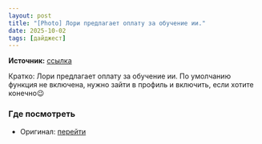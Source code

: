 ```yaml
---
layout: post
title: "[Photo] Лори предлагает оплату за обучение ии."
date: 2025-10-02
tags: [дайджест]
---
```


**Источник:** [ссылка](https://t.me/ivanryabokon/203)

Кратко: Лори предлагает оплату за обучение ии. По умолчанию функция не включена, нужно зайти в профиль и включить, если хотите конечно😉

### Где посмотреть
- Оригинал: [перейти]({link})
